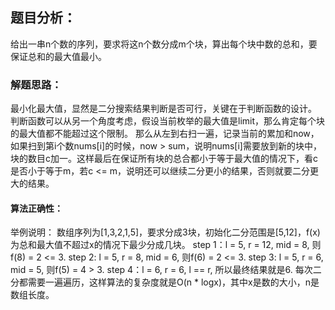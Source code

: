 ## 题目分析：

给出一串n个数的序列，要求将这n个数分成m个块，算出每个块中数的总和，要保证总和的最大值最小。

### 解题思路：

最小化最大值，显然是二分搜索结果判断是否可行，关键在于判断函数的设计。
判断函数可以从另一个角度考虑，假设当前枚举的最大值是limit，那么肯定每个块的最大值都不能超过这个限制。
那么从左到右扫一遍，记录当前的累加和now，如果扫到第i个数nums[i]的时候，now > sum，说明nums[i]需要放到新的块中，块的数目c加一。这样最后在保证所有块的总合都小于等于最大值的情况下，看c是否小于等于m，若c <= m，说明还可以继续二分更小的结果，否则就要二分更大的结果。

#### 算法正确性：


举例说明：
数组序列为[1,3,2,1,5]，要求分成3块，初始化二分范围是[5,12]，f(x)为总和最大值不超过x的情况下最少分成几块。
step 1：l = 5, r = 12, mid = 8, 则f(8) = 2 <= 3.
step 2: l = 5, r = 8, mid = 6, 则f(6) = 2 <= 3.
step 3: l = 5, r = 6, mid = 5, 则f(5) = 4 > 3.
step 4：l = 6, r = 6, l == r, 所以最终结果就是6.
每次二分都需要一遍遍历，这样算法的复杂度就是O(n * logx)，其中x是数的大小，n是数组长度。

